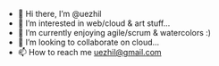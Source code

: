 - 👋 Hi there, I’m @uezhil
- 👀 I’m interested in web/cloud & art stuff...
- 🌱 I’m currently enjoying agile/scrum & watercolors :)
- 💞️ I’m looking to collaborate on cloud...
- 📫 How to reach me uezhil@gmail.com

<!---
uezhil/uezhil is a ✨ special ✨ repository because its `README.md` (this file) appears on your GitHub profile.
You can click the Preview link to take a look at your changes.
--->
